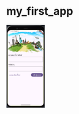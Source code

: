 # my_first_app

<img src="https://github.com/toffeekrab/my_first_app/blob/2eea00e155aacda53a717455891e279890b59be8/Screen/Screen1.png" width="100">
